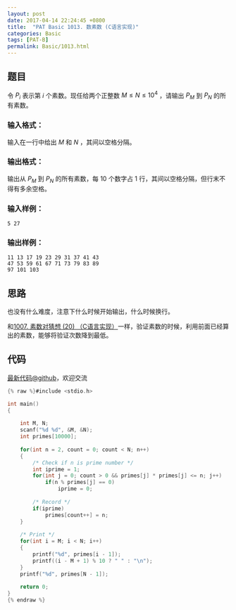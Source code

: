 ```yaml
---
layout: post
date: 2017-04-14 22:24:45 +0800
title:  "PAT Basic 1013. 数素数 (C语言实现)"
categories: Basic
tags: [PAT-B]
permalink: Basic/1013.html
---
```


## 题目

令 $P_i$ 表示第 $i$ 个素数。现任给两个正整数 $M \le N \le 10^4$ ，请输出 $P_M$ 到 $P_N$ 的所有素数。

### 输入格式：

输入在一行中给出 $M$ 和 $N$ ，其间以空格分隔。

### 输出格式：

输出从 $P_M$ 到 $P_N$ 的所有素数，每 10 个数字占 1 行，其间以空格分隔，但行末不得有多余空格。

### 输入样例：

    
    
    5 27
    

### 输出样例：

    
    
    11 13 17 19 23 29 31 37 41 43
    47 53 59 61 67 71 73 79 83 89
    97 101 103
    



## 思路

也没有什么难度，注意下什么时候开始输出，什么时候换行。

和[1007. 素数对猜想 (20) （C语言实现）](http://www.jianshu.com/p/728c2602d104)一样，验证素数的时候，利用前面已经算出的素数，能够将验证次数降到最低。

## 代码

[最新代码@github](https://github.com/OliverLew/PAT/blob/master/PATBasic/1013.c)，欢迎交流
```c
{% raw %}#include <stdio.h>

int main()
{
    
    int M, N;
    scanf("%d %d", &M, &N);
    int primes[10000];
    
    for(int n = 2, count = 0; count < N; n++)
    {
        /* Check if n is prime number */
        int iprime = 1;
        for(int j = 0; count > 0 && primes[j] * primes[j] <= n; j++)
            if(n % primes[j] == 0)
                iprime = 0;
        
        /* Record */
        if(iprime) 
            primes[count++] = n;
    }
    
    /* Print */
    for(int i = M; i < N; i++)
    {
        printf("%d", primes[i - 1]);
        printf((i - M + 1) % 10 ? " " : "\n");
    }
    printf("%d", primes[N - 1]);
    
    return 0;
}
{% endraw %}
```